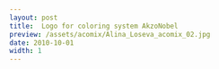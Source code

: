 ```yaml
---
layout: post
title:  Logo for coloring system AkzoNobel
preview: /assets/acomix/Alina_Loseva_acomix_02.jpg
date: 2010-10-01
width: 1
---
```

